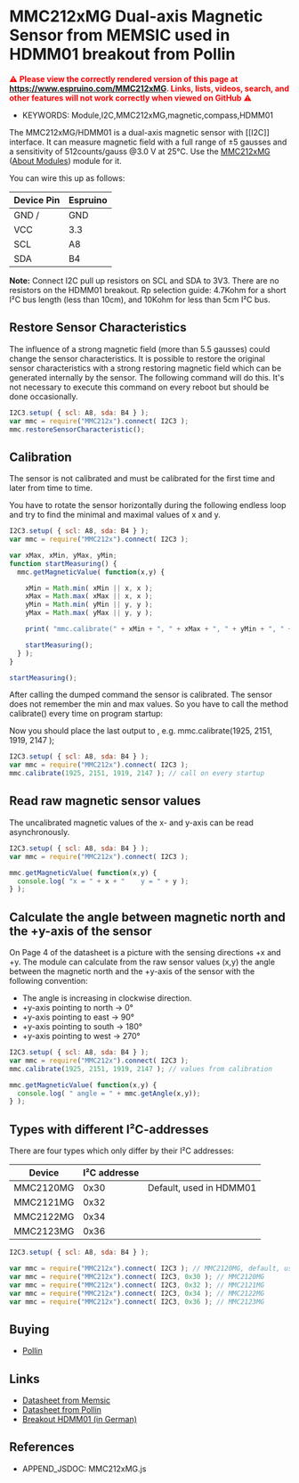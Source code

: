<!--- Copyright (c) 2016 Luwar. See the file LICENSE for copying permission. -->
MMC212xMG Dual-axis Magnetic Sensor from MEMSIC used in HDMM01 breakout from Pollin
===================================================================================

<span style="color:red">:warning: **Please view the correctly rendered version of this page at https://www.espruino.com/MMC212xMG. Links, lists, videos, search, and other features will not work correctly when viewed on GitHub** :warning:</span>

* KEYWORDS: Module,I2C,MMC212xMG,magnetic,compass,HDMM01

The MMC212xMG/HDMM01 is a dual-axis magnetic sensor with [[I2C]] interface. It can measure magnetic field with a full range of ±5 gausses and a sensitivity of 512counts/gauss @3.0 V at 25°C. Use the [MMC212xMG](/modules/MMC212xMG.js) ([About Modules](/Modules)) module for it.

You can wire this up as follows:

| Device Pin | Espruino |
| ---------- | -------- |
| GND /      | GND      |
| VCC        | 3.3      |
| SCL        | A8       |
| SDA        | B4       |

**Note:** Connect I2C pull up resistors on SCL and SDA to 3V3. There are no resistors on the HDMM01 breakout.
Rp selection guide: 4.7Kohm for a short I²C bus length (less than 10cm), and 10Kohm for less than 5cm I²C bus.


Restore Sensor Characteristics 
------------------------------

The influence of a strong magnetic field (more than 5.5 gausses) could change the sensor characteristics. It is possible to restore the original sensor characteristics with a strong restoring magnetic field which can be generated internally by the sensor. The following command will do this. It's not necessary to execute this command on every reboot but should be done occasionally.

```JavaScript
I2C3.setup( { scl: A8, sda: B4 } );
var mmc = require("MMC212x").connect( I2C3 );
mmc.restoreSensorCharacteristic();
```

Calibration
-----------

The sensor is not calibrated and must be calibrated for the first time and later from time to time.

You have to rotate the sensor horizontally during the following endless loop and try to find the minimal and maximal values of x and y.

```JavaScript
I2C3.setup( { scl: A8, sda: B4 } );
var mmc = require("MMC212x").connect( I2C3 );

var xMax, xMin, yMax, yMin;
function startMeasuring() {
  mmc.getMagneticValue( function(x,y) {

    xMin = Math.min( xMin || x, x );
    xMax = Math.max( xMax || x, x );
    yMin = Math.min( yMin || y, y );
    yMax = Math.max( yMax || y, y );

    print( "mmc.calibrate(" + xMin + ", " + xMax + ", " + yMin + ", " + yMax + " ); // x=" + x + " y=" + y );

    startMeasuring();
  } );
}

startMeasuring();
```

After calling the dumped command the sensor is calibrated. The sensor does not remember the min and max values. So you have to call the method calibrate() every time on program startup:

Now you should place the last output to , e.g. mmc.calibrate(1925, 2151, 1919, 2147 );
 
```JavaScript
I2C3.setup( { scl: A8, sda: B4 } );
var mmc = require("MMC212x").connect( I2C3 );
mmc.calibrate(1925, 2151, 1919, 2147 ); // call on every startup
``` 


Read raw magnetic sensor values
-------------------------------

The uncalibrated magnetic values of the x- and y-axis can be read asynchronously.

```JavaScript
I2C3.setup( { scl: A8, sda: B4 } );
var mmc = require("MMC212x").connect( I2C3 );

mmc.getMagneticValue( function(x,y) {
  console.log( "x = " + x + "    y = " + y );
} );
```


Calculate the angle between magnetic north and the +y-axis of the sensor
------------------------------------------------------------------------

On Page 4 of the datasheet is a picture with the sensing directions +x and +y.
The module can calculate from the raw sensor values (x,y) the angle between the magnetic north and the +y-axis of the sensor with the following convention:

 - The angle is increasing in clockwise direction.
 - +y-axis pointing to north →   0°
 - +y-axis pointing to east  →  90°
 - +y-axis pointing to south → 180°
 - +y-axis pointing to west  → 270°

```JavaScript
I2C3.setup( { scl: A8, sda: B4 } );
var mmc = require("MMC212x").connect( I2C3 );
mmc.calibrate(1925, 2151, 1919, 2147 ); // values from calibration

mmc.getMagneticValue( function(x,y) {
  console.log( " angle = " + mmc.getAngle(x,y));
} );
```

Types with different I²C-addresses
----------------------------------

There are four types which only differ by their I²C addresses:

| Device    | I²C addresse |                         |
| --------- | ------------ |------------------------ |
| MMC2120MG | 0x30         | Default, used in HDMM01 |
| MMC2121MG | 0x32         |                         |
| MMC2122MG | 0x34         |                         |
| MMC2123MG | 0x36         |                         |


```JavaScript
I2C3.setup( { scl: A8, sda: B4 } );

var mmc = require("MMC212x").connect( I2C3 ); // MMC2120MG, default, use address 0x30
var mmc = require("MMC212x").connect( I2C3, 0x30 ); // MMC2120MG 
var mmc = require("MMC212x").connect( I2C3, 0x32 ); // MMC2121MG 
var mmc = require("MMC212x").connect( I2C3, 0x34 ); // MMC2122MG 
var mmc = require("MMC212x").connect( I2C3, 0x36 ); // MMC2123MG 
```


Buying
-----

* [Pollin](http://www.pollin.de/shop/dt/NTM4OTgxOTk-)


Links
-----
* [Datasheet from Memsic](files/MMC212xMG.pdf)
* [Datasheet from Pollin](http://www.pollin.de/shop/downloads/D810164D.PDF)
* [Breakout HDMM01 (in German)](http://www.pollin.de/shop/downloads/D810164B.PDF)


References
----------

* APPEND_JSDOC: MMC212xMG.js

